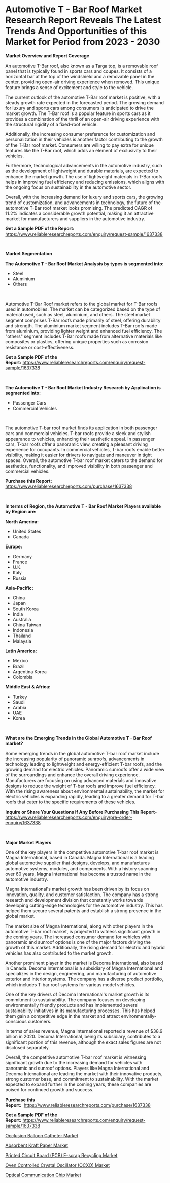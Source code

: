 <p><h1>Automotive T - Bar Roof Market Research Report Reveals The Latest Trends And Opportunities of this Market for Period from 2023 - 2030</h1></p><p><strong>Market Overview and Report Coverage</strong></p>
<p><p>An automotive T-Bar roof, also known as a Targa top, is a removable roof panel that is typically found in sports cars and coupes. It consists of a horizontal bar at the top of the windshield and a removable panel in the center, providing open-air driving experience when removed. This unique feature brings a sense of excitement and style to the vehicle.</p><p>The current outlook of the automotive T-Bar roof market is positive, with a steady growth rate expected in the forecasted period. The growing demand for luxury and sports cars among consumers is anticipated to drive the market growth. The T-Bar roof is a popular feature in sports cars as it provides a combination of the thrill of an open-air driving experience with the structural rigidity of a fixed-roof vehicle.</p><p>Additionally, the increasing consumer preference for customization and personalization in their vehicles is another factor contributing to the growth of the T-Bar roof market. Consumers are willing to pay extra for unique features like the T-Bar roof, which adds an element of exclusivity to their vehicles.</p><p>Furthermore, technological advancements in the automotive industry, such as the development of lightweight and durable materials, are expected to enhance the market growth. The use of lightweight materials in T-Bar roofs helps in improving fuel efficiency and reducing emissions, which aligns with the ongoing focus on sustainability in the automotive sector.</p><p>Overall, with the increasing demand for luxury and sports cars, the growing trend of customization, and advancements in technology, the future of the automotive T-Bar roof market looks promising. The predicted CAGR of 11.2% indicates a considerable growth potential, making it an attractive market for manufacturers and suppliers in the automotive industry.</p></p>
<p><strong>Get a Sample PDF of the Report:</strong> <a href="https://www.reliableresearchreports.com/enquiry/request-sample/1637338">https://www.reliableresearchreports.com/enquiry/request-sample/1637338</a></p>
<p>&nbsp;</p>
<p><strong>Market Segmentation</strong></p>
<p><strong>The Automotive T - Bar Roof Market Analysis by types is segmented into:</strong></p>
<p><ul><li>Steel</li><li>Aluminium</li><li>Others</li></ul></p>
<p>&nbsp;</p>
<p><p>Automotive T-Bar Roof market refers to the global market for T-Bar roofs used in automobiles. The market can be categorized based on the type of material used, such as steel, aluminium, and others. The steel market segment comprises T-Bar roofs made primarily of steel, offering durability and strength. The aluminium market segment includes T-Bar roofs made from aluminium, providing lighter weight and enhanced fuel efficiency. The "others" segment includes T-Bar roofs made from alternative materials like composites or plastics, offering unique properties such as corrosion resistance or cost-effectiveness.</p></p>
<p><strong>Get a Sample PDF of the Report:</strong>&nbsp;<a href="https://www.reliableresearchreports.com/enquiry/request-sample/1637338">https://www.reliableresearchreports.com/enquiry/request-sample/1637338</a></p>
<p>&nbsp;</p>
<p><strong>The Automotive T - Bar Roof Market Industry Research by Application is segmented into:</strong></p>
<p><ul><li>Passenger Cars</li><li>Commercial Vehicles</li></ul></p>
<p>&nbsp;</p>
<p><p>The automotive T-bar roof market finds its application in both passenger cars and commercial vehicles. T-bar roofs provide a sleek and stylish appearance to vehicles, enhancing their aesthetic appeal. In passenger cars, T-bar roofs offer a panoramic view, creating a pleasant driving experience for occupants. In commercial vehicles, T-bar roofs enable better visibility, making it easier for drivers to navigate and maneuver in tight spaces. Overall, the automotive T-bar roof market caters to the demand for aesthetics, functionality, and improved visibility in both passenger and commercial vehicles.</p></p>
<p><strong>Purchase this Report:</strong>&nbsp; <a href="https://www.reliableresearchreports.com/purchase/1637338">https://www.reliableresearchreports.com/purchase/1637338</a></p>
<p>&nbsp;</p>
<p><strong>In terms of Region, the Automotive T - Bar Roof Market Players available by Region are:</strong></p>
<p>
    <p> <strong> North America: </strong>
        <ul>
            <li>United States</li>
            <li>Canada</li>
        </ul>
        </p> 
    <p> <strong> Europe: </strong>
        <ul>
            <li>Germany</li>
            <li>France</li>
            <li>U.K.</li>
            <li>Italy</li>
            <li>Russia</li>
        </ul>
        </p> 
    <p> <strong> Asia-Pacific: </strong>
        <ul>
            <li>China</li>
            <li>Japan</li>
            <li>South Korea</li>
            <li>India</li>
            <li>Australia</li>
            <li>China Taiwan</li>
            <li>Indonesia</li>
            <li>Thailand</li>
            <li>Malaysia</li>
        </ul>
        </p> 
    <p> <strong> Latin America: </strong>
        <ul>
            <li>Mexico</li>
            <li>Brazil</li>
            <li>Argentina Korea</li>
            <li>Colombia</li>
        </ul>
        </p> 
    <p> <strong> Middle East & Africa: </strong>
        <ul>
            <li>Turkey</li>
            <li>Saudi</li>
            <li>Arabia</li>
            <li>UAE</li>
            <li>Korea</li>
        </ul>
    </p>
    </p>
<p>&nbsp;</p>
<p><strong>What are the Emerging Trends in the Global Automotive T - Bar Roof market?</strong></p>
<p><p>Some emerging trends in the global automotive T-bar roof market include the increasing popularity of panoramic sunroofs, advancements in technology leading to lightweight and energy-efficient T-bar roofs, and the growing demand for electric vehicles. Panoramic sunroofs offer a wide view of the surroundings and enhance the overall driving experience. Manufacturers are focusing on using advanced materials and innovative designs to reduce the weight of T-bar roofs and improve fuel efficiency. With the rising awareness about environmental sustainability, the market for electric vehicles is expanding rapidly, leading to a greater demand for T-bar roofs that cater to the specific requirements of these vehicles.</p></p>
<p><strong>Inquire or Share Your Questions If Any Before Purchasing This Report</strong>- <a href="https://www.reliableresearchreports.com/enquiry/pre-order-enquiry/1637338">https://www.reliableresearchreports.com/enquiry/pre-order-enquiry/1637338</a></p>
<p>&nbsp;</p>
<p><strong>Major Market Players</strong></p>
<p><p>One of the key players in the competitive automotive T-bar roof market is Magna International, based in Canada. Magna International is a leading global automotive supplier that designs, develops, and manufactures automotive systems, modules, and components. With a history spanning over 60 years, Magna International has become a trusted name in the automotive industry.</p><p>Magna International's market growth has been driven by its focus on innovation, quality, and customer satisfaction. The company has a strong research and development division that constantly works towards developing cutting-edge technologies for the automotive industry. This has helped them secure several patents and establish a strong presence in the global market.</p><p>The market size of Magna International, along with other players in the automotive T-bar roof market, is projected to witness significant growth in the coming years. The increased consumer demand for vehicles with panoramic and sunroof options is one of the major factors driving the growth of this market. Additionally, the rising demand for electric and hybrid vehicles has also contributed to the market growth.</p><p>Another prominent player in the market is Decoma International, also based in Canada. Decoma International is a subsidiary of Magna International and specializes in the design, engineering, and manufacturing of automotive exterior and interior systems. The company has a diverse product portfolio, which includes T-bar roof systems for various model vehicles.</p><p>One of the key drivers of Decoma International's market growth is its commitment to sustainability. The company focuses on developing environmentally friendly products and has implemented several sustainability initiatives in its manufacturing processes. This has helped them gain a competitive edge in the market and attract environmentally-conscious customers.</p><p>In terms of sales revenue, Magna International reported a revenue of $38.9 billion in 2020. Decoma International, being its subsidiary, contributes to a significant portion of this revenue, although the exact sales figures are not disclosed separately.</p><p>Overall, the competitive automotive T-bar roof market is witnessing significant growth due to the increasing demand for vehicles with panoramic and sunroof options. Players like Magna International and Decoma International are leading the market with their innovative products, strong customer base, and commitment to sustainability. With the market expected to expand further in the coming years, these companies are poised for continued growth and success.</p></p>
<p><strong>Purchase this Report:</strong>&nbsp;&nbsp;<a href="https://www.reliableresearchreports.com/purchase/1637338">https://www.reliableresearchreports.com/purchase/1637338</a></p>
<p></p>
<p><strong>Get a Sample PDF of the Report:</strong>&nbsp;<a href="https://www.reliableresearchreports.com/enquiry/request-sample/1637338">https://www.reliableresearchreports.com/enquiry/request-sample/1637338</a></p>
<p><p><a href="https://medium.com/@scottford2001/occlusion-balloon-catheter-market-size-cagr-trends-2024-2030-e56cefd34d85">Occlusion Balloon Catheter Market</a></p><p><a href="https://medium.com/@jackybrekke/absorbent-kraft-paper-market-size-growth-forecast-2023-2030-fc9407bdea8b">Absorbent Kraft Paper Market</a></p><p><a href="https://www.linkedin.com/pulse/printed-circuit-board-pcb-e-scrap-recycling-market-share-rhize/">Printed Circuit Board (PCB) E-scrap Recycling Market</a></p><p><a href="https://www.linkedin.com/pulse/oven-controlled-crystal-oscillator-ocxo-market-research-report-dlkde/">Oven Controlled Crystal Oscillator (OCXO) Market</a></p><p><a href="https://www.linkedin.com/pulse/optical-communication-chip-market-size-2023-2030-global-qscne/">Optical Communication Chip Market</a></p></p>